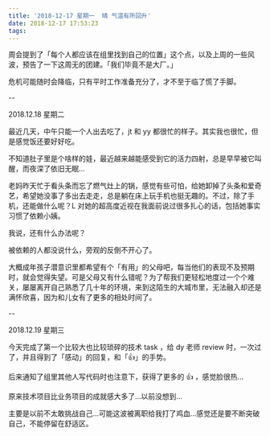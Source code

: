 ```yaml
---
title: '2018-12-17 星期一  晴 气温有所回升'
date: 2018-12-17 17:53:23
tags:
---
```


周会提到了「每个人都应该在组里找到自己的位置」这个点，以及上周的一些风波，预告了一下这周无的团建。「我们毕竟不是大厂。」

危机可能随时会降临，只有平时工作准备充分了，才不至于临了慌了手脚。

--

2018.12.18 星期二

最近几天，中午只能一个人出去吃了，jt 和 yy 都很忙的样子。其实我也很忙，但是感觉饭还要好好吃。

不知道肚子里是个啥样的娃，最近越来越能感受到它的活力四射，总是早早被它叫醒，而夜深了依旧无眠...

老妈昨天忙于看头条而忘了燃气灶上的锅，感觉有些可怕，给她卸掉了头条和爱奇艺，希望她没事了多出去走走，总是躺在床上玩手机也挺无趣的。不过，除了手机，还能做什么呢？L 对她的超高度近视在我面前说过很多扎心的话，包括她事实习惯了依赖小姨。

我说，还有什么办法呢？

被依赖的人都没说什么，旁观的反倒不开心了。

大概成年孩子潜意识里都希望有个「有用」的父母吧，每当他们的表现不及预期时，就会觉得失望。可是父母又有什么错呢？为了帮我们更轻松地度过一个个难关，屡屡离开自己熟悉了几十年的环境，来到这陌生的大城市里，无法融入却还是满怀欣喜，因为和儿女有了更多的相处时间了。

--

2018.12.19 星期三

今天完成了第一个比较大也比较琐碎的技术 task ，给 dy 老师 review 时，一次过了，并且得到了「感动」的回复，和「👍」的手势。

后来通知了组里其他人写代码时也注意下，获得了更多的 👍 ，感觉脸很热...

原来技术项目比业务项目的成就感大多了...以前没想到...

主要是以前不太敢挑战自己...可能这波被离职给我打了鸡血...感觉还是要不断突破自己，不能停留在舒适区。

